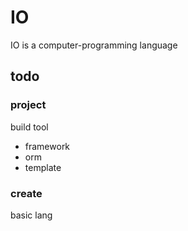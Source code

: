 # IO

IO is a computer-programming language

## todo

### project

build tool

- framework
- orm
- template

### create

basic lang
